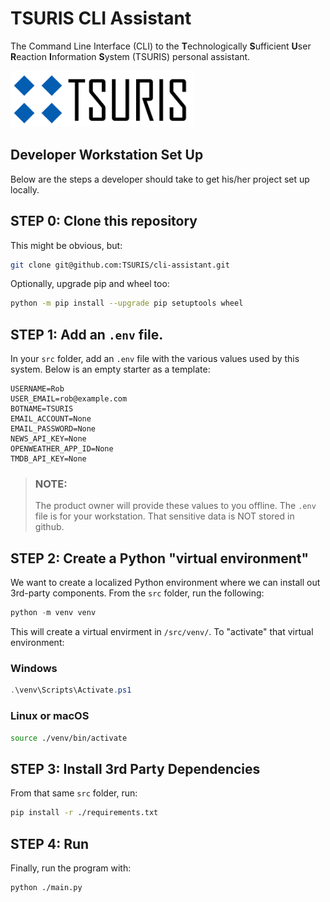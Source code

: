 # TSURIS CLI Assistant

The Command Line Interface (CLI) to the **T**echnologically **S**ufficient **U**ser **R**eaction **I**nformation **S**ystem (TSURIS) personal assistant.

<img src="docs/logo/Logo_TransForLight.png" height="90px"/>

## Developer Workstation Set Up

Below are the steps a developer should take to get his/her project set up locally.

## STEP 0: Clone this repository

This might be obvious, but:

```bash
git clone git@github.com:TSURIS/cli-assistant.git
```

Optionally, upgrade pip and wheel too:

```bash
python -m pip install --upgrade pip setuptools wheel
```

## STEP 1: Add an `.env` file.

In your `src` folder, add an `.env` file with the various values used by this system. Below is an empty starter as a template:

```text
USERNAME=Rob
USER_EMAIL=rob@example.com
BOTNAME=TSURIS
EMAIL_ACCOUNT=None
EMAIL_PASSWORD=None
NEWS_API_KEY=None
OPENWEATHER_APP_ID=None
TMDB_API_KEY=None
```

> ### NOTE:
> The product owner will provide these values to you offline. The `.env` file is for your workstation. That sensitive data is NOT stored in github.

## STEP 2: Create a Python "virtual environment"

We want to create a localized Python environment where we can install out 3rd-party components. From the `src` folder, run the following:

```powershell
python -m venv venv
```

This will create a virtual envirment in `/src/venv/`. To "activate" that virtual environment:

### Windows

```powershell
.\venv\Scripts\Activate.ps1
```

### Linux or macOS

```bash
source ./venv/bin/activate
```

## STEP 3: Install 3rd Party Dependencies

From that same `src` folder, run:

```bash
pip install -r ./requirements.txt
```

## STEP 4: Run

Finally, run the program with:

```bash
python ./main.py
```
